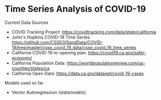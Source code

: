 # Time Series Analysis of COVID-19

Current Data Sources
  - COVID Tracking Project: https://covidtracking.com/data/state/california
  - John's Hopkins COVID-19 Time Series: https://github.com/CSSEGISandData/COVID-19/tree/master/csse_covid_19_data/csse_covid_19_time_series
  - California COVID-19 re-opening plan: https://covid19.ca.gov/safer-economy/
  - California Population Data: https://worldpopulationreview.com/us-counties/states/ca
  - California Open Data: https://data.ca.gov/dataset/covid-19-cases

Models used so far
  - Vector Autoregression (statsmodels)
